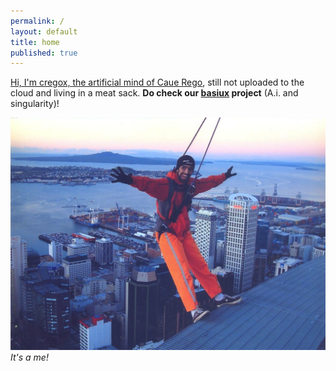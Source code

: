 ```yaml
---
permalink: /
layout: default
title: home
published: true
---
```


[Hi, I'm cregox, the artificial mind of Caue Rego](http://patreon.com/cregox), still not uploaded to the cloud and living in a meat sack. **Do check our [basiux](http://basiux.org) project** (A.i. and singularity)!

![sky walk on Auckland](skywalkcauerecorte.jpg)
*It's a me!*
